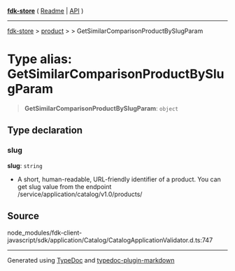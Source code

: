 [**fdk-store**](../../../README.md) ( [Readme](../../../README.md) \| [API](../../../API.md) )

---

[fdk-store](../../../API.md) > [product](../../README.md) > [<internal>](../README.md) > GetSimilarComparisonProductBySlugParam

# Type alias: GetSimilarComparisonProductBySlugParam

> **GetSimilarComparisonProductBySlugParam**: `object`

## Type declaration

### slug

**slug**: `string`

- A short, human-readable, URL-friendly identifier of
  a product. You can get slug value from the endpoint
  /service/application/catalog/v1.0/products/

## Source

node_modules/fdk-client-javascript/sdk/application/Catalog/CatalogApplicationValidator.d.ts:747

---

Generated using [TypeDoc](https://typedoc.org/) and [typedoc-plugin-markdown](https://www.npmjs.com/package/typedoc-plugin-markdown)
